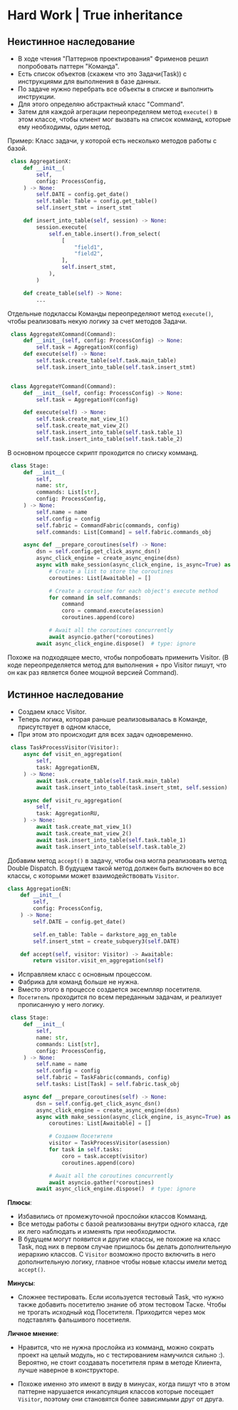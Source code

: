 # Hard Work | True inheritance



## Неистинное наследование

- В ходе чтения "Паттернов проектирования" Фрименов решил попробовать паттерн "Команда".
- Есть список объектов (скажем что это Задачи(Task)) с инструкциями для выполнения в базе данных.
- По задаче нужно перебрать все объекты в списке и выполнить инструкции.
- Для этого определяю абстрактный класс "Command".
- Затем для каждой агрегации переопределяем метод `execute()` в этом классе, чтобы клиент мог
  вызвать на список комманд, которые ему необходимы, один метод.

Пример:
Класс задачи, у которой есть несколько методов работы с базой.
```python
 class AggregationX:
     def __init__(
         self,
         config: ProcessConfig,
     ) -> None:
         self.DATE = config.get_date()
         self.table: Table = config.get_table()
         self.insert_stmt = insert_stmt

     def insert_into_table(self, session) -> None:
         session.execute(
             self.en_table.insert().from_select(
                 [
                     "field1",
                     "field2",
                 ],
                 self.insert_stmt,
             ),
         )

     def create_table(self) -> None:
         ...
```
Отдельные подклассы Команды переопределяют метод `execute()`, чтобы реализовать некую логику
за счет методов Задачи.
```python
 class AggregateXCommand(Command):
     def __init__(self, config: ProcessConfig) -> None:
         self.task = AggregationX(config)
     def execute(self) -> None:
         self.task.create_table(self.task.main_table)
         self.task.insert_into_table(self.task.insert_stmt)


 class AggregateYCommand(Command):
     def __init__(self, config: ProcessConfig) -> None:
         self.task = AggregationY(config)

     def execute(self) -> None:
         self.task.create_mat_view_1()
         self.task.create_mat_view_2()
         self.task.insert_into_table(self.task.table_1)
         self.task.insert_into_table(self.task.table_2)
```
В основном процессе скрипт проходится по списку комманд.
```python
 class Stage:
     def __init__(
         self,
         name: str,
         commands: List[str],
         config: ProcessConfig,
     ) -> None:
         self.name = name
         self.config = config
         self.fabric = CommandFabric(commands, config)
         self.commands: List[Command] = self.fabric.commands_obj

     async def __prepare_coroutines(self) -> None:
         dsn = self.config.get_click_async_dsn()
         async_click_engine = create_async_engine(dsn)
         async with make_session(async_click_engine, is_async=True) as asession:
             # Create a list to store the coroutines
             coroutines: List[Awaitable] = []

             # Create a coroutine for each object's execute method
             for command in self.commands:
                 command
                 coro = command.execute(asession)
                 coroutines.append(coro)

             # Await all the coroutines concurrently
             await asyncio.gather(*coroutines)
         await async_click_engine.dispose()  # type: ignore
```

Похоже на подходящее место, чтобы попробовать применить Visitor.
(В коде переопределяется метод для выполнения + про Visitor пишут, что он как раз является 
более мощной версией Command).


## Истинное наследование


- Создаем класс Visitor.
- Теперь логика, которая раньше реализовывалась в Команде, присутствует в одном классе,
- При этом это происходит для всех задач одновременно.

```python
 class TaskProcessVisitor(Visitor):
     async def visit_en_aggregation(
         self,
         task: AggregationEN,
     ) -> None:
         await task.create_table(self.task.main_table)
         await task.insert_into_table(task.insert_stmt, self.session)

     async def visit_ru_aggregation(
         self,
         task: AggregationRU,
     ) -> None:
         await task.create_mat_view_1()
         await task.create_mat_view_2()
         await task.insert_into_table(self.task.table_1)
         await task.insert_into_table(self.task.table_2)
```
Добавим метод `accept()` в задачу, чтобы она могла реализовать метод Double Dispatch.
В будущем такой метод должен быть включен во все классы, с которыми может взаимодействовать `Visitor`.
```python
class AggregationEN:
    def __init__(
        self,
        config: ProcessConfig,
    ) -> None:
        self.DATE = config.get_date()

        self.en_table: Table = darkstore_agg_en_table
        self.insert_stmt = create_subquery3(self.DATE)

    def accept(self, visitor: Visitor) -> Awaitable:
        return visitor.visit_en_aggregation(self)
```
- Исправляем класс с основным процессом.
- Фабрика для команд больше не нужна.
- Вместо этого в процессе создается эксемпляр посетителя.
- `Посетитель` проходится по всем переданным задачам, и реализует прописанную у него логику.

```python
 class Stage:
     def __init__(
         self,
         name: str,
         commands: List[str],
         config: ProcessConfig,
     ) -> None:
         self.name = name
         self.config = config
         self.fabric = TaskFabric(commands, config)
         self.tasks: List[Task] = self.fabric.task_obj

     async def __prepare_coroutines(self) -> None:
         dsn = self.config.get_click_async_dsn()
         async_click_engine = create_async_engine(dsn)
         async with make_session(async_click_engine, is_async=True) as asession:
             coroutines: List[Awaitable] = []

             # Создаем Посетителя
             visitor = TaskProcessVisitor(asession)
             for task in self.tasks:
                 coro = task.accept(visitor)
                 coroutines.append(coro)

             # Await all the coroutines concurrently
             await asyncio.gather(*coroutines)
         await async_click_engine.dispose()  # type: ignore
```

**Плюсы**:
- Избавились от промежуточной прослойки классов Комманд.
- Все методы работы с базой реализованы внутри одного класса, где их лего наблюдать и изменять при необходимости.
- В будущем могут появится и другие классы, не похожие на класс Task, под них в первом случае пришлось бы делать
дополнительную иерархию классов. C `Visitor` возможно просто включить в него дополнительную логику, главное чтобы 
новые классы имели метод `accept()`.

**Минусы**: 
- Сложнее тестировать. 
Если исользуется тестовый Task, что нужно также добавить посетителю знание об этом тестовом Таске.
Чтобы не трогать исходный код Посетителя. Приходится через мок подставлять фальшивого посетиеля.

**Личное мнение**:

- Нравится, что не нужна прослойка из комманд, можно сократь проект на целый модуль, но с тестированием намучился сильно :). Вероятно, не стоит создавать посетителя прям в методе Клиента, лучше наверное в конструкторе. 

- Похоже именно это имеют в виду в минусах, когда пишут что в этом паттерне нарушается инкапсуляция классов которые посещает `Visitor`, поэтому они становятся более зависимыми друг от друга.
